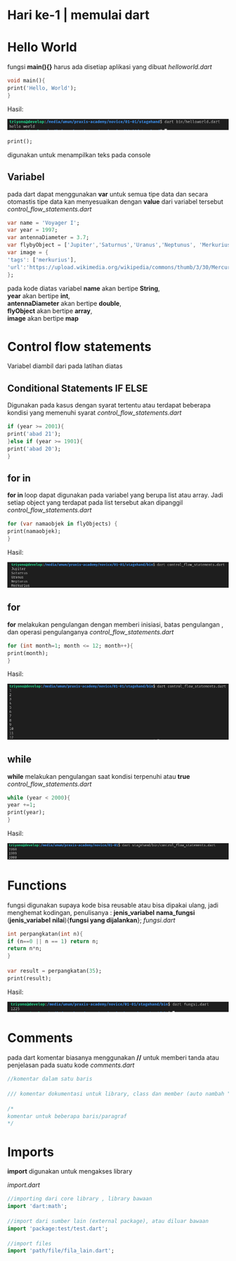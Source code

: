 # Hari ke-1 | memulai dart
# Hello World

fungsi **main(){}** harus ada disetiap aplikasi yang dibuat
*helloworld.dart*

```dart
void main(){
print('Hello, World');
}
```
Hasil:

![hasil](gambar/hello.png)

```dart
print();
``` 
digunakan untuk menampilkan teks pada console
## Variabel
pada dart dapat menggunakan **var** untuk semua tipe data dan secara otomastis tipe data kan menyesuaikan dengan **value** dari variabel tersebut
*control_flow_statements.dart*

```dart
var name = 'Voyager I';
var year = 1997;
var antennaDiameter = 3.7;
var flybyObject = ['Jupiter','Saturnus','Uranus','Neptunus', 'Merkurius'];
var image = {
'tags': ['merkurius'],
'url':'https://upload.wikimedia.org/wikipedia/commons/thumb/3/30/Mercury_in_color_-_Prockter07_centered.jpg/240px-Mercury_in_color_-_Prockter07_centered.jpg'
};
```
pada kode diatas variabel
**name** akan bertipe **String**, <br />
**year** akan bertipe **int**, <br />
**antennaDiameter** akan bertipe **double**, <br />
**flyObject** akan bertipe **array**, <br />
**image** akan bertipe **map** <br />

# Control flow statements

Variabel diambil dari pada latihan diatas

## Conditional Statements IF ELSE ##
Digunakan pada kasus dengan syarat tertentu atau terdapat beberapa kondisi yang memenuhi syarat
*control_flow_statements.dart*

```dart
if (year >= 2001){
print('abad 21');
}else if (year >= 1901){
print('abad 20');
}
```

## for in

**for in** loop dapat digunakan pada variabel yang berupa list atau array.
Jadi setiap object yang terdapat pada list tersebut akan dipanggil
*control_flow_statements.dart*
```dart
for (var namaobjek in flyObjects) {
print(namaobjek);
}
```

Hasil:

![hasil](gambar/for_in.png)

## for
**for** melakukan pengulangan dengan memberi inisiasi, batas pengulangan , dan operasi pengulanganya
*control_flow_statements.dart*

```dart
for (int month=1; month <= 12; month++){
print(month);
}
```

Hasil:


![hasil](gambar/for.png)

## while
**while** melakukan pengulangan saat kondisi terpenuhi atau **true**
*control_flow_statements.dart*

```dart
while (year < 2000){
year +=1;
print(year);
}
```

Hasil:


![hasil](gambar/while.png)

# Functions

fungsi digunakan supaya kode bisa reusable atau bisa dipakai ulang, jadi menghemat kodingan, 
penulisanya : **jenis_variabel** **nama_fungsi** (**jenis_variabel** **nilai**){**fungsi yang dijalankan**};
*fungsi.dart*
```dart
int perpangkatan(int n){
if (n==0 || n == 1) return n;
return n*n;
}

var result = perpangkatan(35);
print(result);
```
Hasil:

![hasil](gambar/fungsi.png)

# Comments

pada dart komentar biasanya menggunakan **//** untuk memberi tanda atau penjelasan pada suatu kode
*comments.dart*

```dart
//komentar dalam satu baris

/// komentar dokumentasi untuk library, class dan member (auto nambah "///" saat enter)

/*
komentar untuk beberapa baris/paragraf
*/
```

# Imports

**import** digunakan untuk mengakses library

*import.dart*
```dart
//importing dari core library , library bawaan
import 'dart:math';

//import dari sumber lain (external package), atau diluar bawaan
import 'package:test/test.dart';

//import files 
import 'path/file/fila_lain.dart';
```


